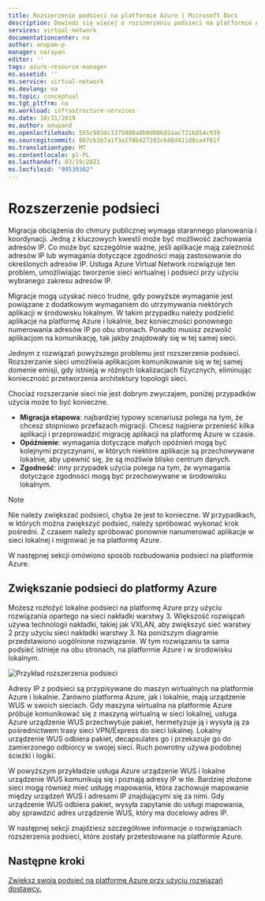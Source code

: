 ```yaml
---
title: Rozszerzenie podsieci na platformie Azure | Microsoft Docs
description: Dowiedz się więcej o rozszerzeniu podsieci na platformie Azure.
services: virtual-network
documentationcenter: na
author: anupam-p
manager: narayan
editor: ''
tags: azure-resource-manager
ms.assetid: ''
ms.service: virtual-network
ms.devlang: na
ms.topic: conceptual
ms.tgt_pltfrm: na
ms.workload: infrastructure-services
ms.date: 10/31/2019
ms.author: anupand
ms.openlocfilehash: 555c903dc3375080a8b0d006d2aac7216854c939
ms.sourcegitcommit: 867cb1b7a1f3a1f0b427282c648d411d0ca4f81f
ms.translationtype: MT
ms.contentlocale: pl-PL
ms.lasthandoff: 03/19/2021
ms.locfileid: "99539302"
---
```

# <a name="subnet-extension"></a>Rozszerzenie podsieci
Migracja obciążenia do chmury publicznej wymaga starannego planowania i koordynacji. Jedną z kluczowych kwestii może być możliwość zachowania adresów IP. Co może być szczególnie ważne, jeśli aplikacje mają zależność adresów IP lub wymagania dotyczące zgodności mają zastosowanie do określonych adresów IP. Usługa Azure Virtual Network rozwiązuje ten problem, umożliwiając tworzenie sieci wirtualnej i podsieci przy użyciu wybranego zakresu adresów IP.

Migracje mogą uzyskać nieco trudne, gdy powyższe wymaganie jest powiązane z dodatkowym wymaganiem do utrzymywania niektórych aplikacji w środowisku lokalnym. W takim przypadku należy podzielić aplikacje na platformę Azure i lokalnie, bez konieczności ponownego numerowania adresów IP po obu stronach. Ponadto musisz zezwolić aplikacjom na komunikację, tak jakby znajdowały się w tej samej sieci.

Jednym z rozwiązań powyższego problemu jest rozszerzenie podsieci. Rozszerzanie sieci umożliwia aplikacjom komunikowanie się w tej samej domenie emisji, gdy istnieją w różnych lokalizacjach fizycznych, eliminując konieczność przetworzenia architektury topologii sieci. 

Chociaż rozszerzanie sieci nie jest dobrym zwyczajem, poniżej przypadków użycia może to być konieczne.

- **Migracja etapowa**: najbardziej typowy scenariusz polega na tym, że chcesz stopniowo przefazach migracji. Chcesz najpierw przenieść kilka aplikacji i przeprowadzić migrację aplikacji na platformę Azure w czasie.
- **Opóźnienie**: wymagania dotyczące małych opóźnień mogą być kolejnymi przyczynami, w których niektóre aplikacje są przechowywane lokalnie, aby upewnić się, że są możliwie blisko centrum danych.
- **Zgodność**: inny przypadek użycia polega na tym, że wymagania dotyczące zgodności mogą być przechowywane w środowisku lokalnym.
 
> [!NOTE] 
> Nie należy zwiększać podsieci, chyba że jest to konieczne. W przypadkach, w których można zwiększyć podsieć, należy spróbować wykonać krok pośredni. Z czasem należy spróbować ponownie nanumerować aplikacje w sieci lokalnej i migrować je na platformę Azure.

W następnej sekcji omówiono sposób rozbudowania podsieci na platformie Azure.


## <a name="extend-your-subnet-to-azure"></a>Zwiększanie podsieci do platformy Azure
 Możesz rozłożyć lokalne podsieci na platformę Azure przy użyciu rozwiązania opartego na sieci nakładki warstwy 3. Większość rozwiązań używa technologii nakładki, takiej jak VXLAN, aby zwiększyć sieć warstwy 2 przy użyciu sieci nakładki warstwy 3. Na poniższym diagramie przedstawiono uogólnione rozwiązanie. W tym rozwiązaniu ta sama podsieć istnieje na obu stronach, na platformie Azure i w środowisku lokalnym. 

![Przykład rozszerzenia podsieci](./media/subnet-extension/subnet-extension.png)

Adresy IP z podsieci są przypisywane do maszyn wirtualnych na platformie Azure i lokalnie. Zarówno platforma Azure, jak i lokalnie, mają urządzenie WUS w swoich sieciach. Gdy maszyna wirtualna na platformie Azure próbuje komunikować się z maszyną wirtualną w sieci lokalnej, usługa Azure urządzenie WUS przechwytuje pakiet, hermetyzuje ją i wysyła ją za pośrednictwem trasy sieci VPN/Express do sieci lokalnej. Lokalny urządzenie WUS odbiera pakiet, decapsulates go i przekazuje go do zamierzonego odbiorcy w swojej sieci. Ruch powrotny używa podobnej ścieżki i logiki.

W powyższym przykładzie usługa Azure urządzenie WUS i lokalne urządzenie WUS komunikują się i poznają adresy IP w tle. Bardziej złożone sieci mogą również mieć usługę mapowania, która zachowuje mapowanie między urządzeń WUS i adresami IP znajdującymi się za nimi. Gdy urządzenie WUS odbiera pakiet, wysyła zapytanie do usługi mapowania, aby sprawdzić adres urządzenie WUS, który ma docelowy adres IP.

W następnej sekcji znajdziesz szczegółowe informacje o rozwiązaniach rozszerzenia podsieci, które zostały przetestowane na platformie Azure.

## <a name="next-steps"></a>Następne kroki 
[Zwiększ swoją podsieć na platformę Azure przy użyciu rozwiązań dostawcy.](https://github.com/microsoft/Azure-LISP)